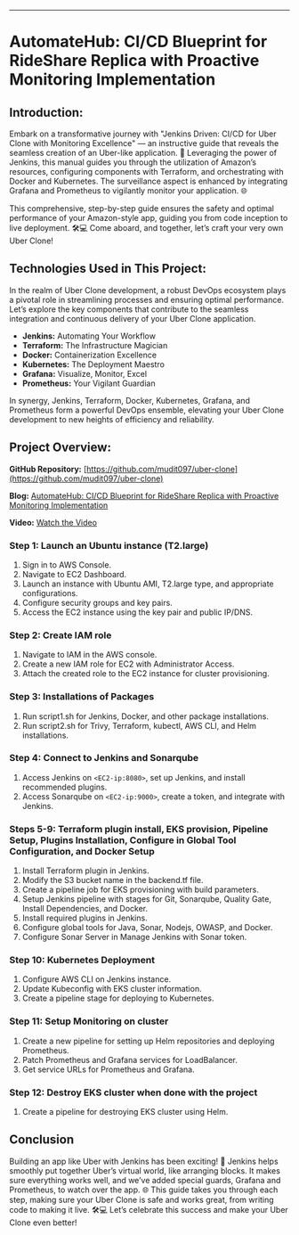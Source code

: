 
---

# AutomateHub: CI/CD Blueprint for RideShare Replica with Proactive Monitoring Implementation

## Introduction:
Embark on a transformative journey with "Jenkins Driven: CI/CD for Uber Clone with Monitoring Excellence" — an instructive guide that reveals the seamless creation of an Uber-like application. 🚀 Leveraging the power of Jenkins, this manual guides you through the utilization of Amazon’s resources, configuring components with Terraform, and orchestrating with Docker and Kubernetes. The surveillance aspect is enhanced by integrating Grafana and Prometheus to vigilantly monitor your application. 🌐

This comprehensive, step-by-step guide ensures the safety and optimal performance of your Amazon-style app, guiding you from code inception to live deployment. 🛠️💻 Come aboard, and together, let’s craft your very own Uber Clone!

## Technologies Used in This Project:
In the realm of Uber Clone development, a robust DevOps ecosystem plays a pivotal role in streamlining processes and ensuring optimal performance. Let’s explore the key components that contribute to the seamless integration and continuous delivery of your Uber Clone application.

- **Jenkins:** Automating Your Workflow
- **Terraform:** The Infrastructure Magician
- **Docker:** Containerization Excellence
- **Kubernetes:** The Deployment Maestro
- **Grafana:** Visualize, Monitor, Excel
- **Prometheus:** Your Vigilant Guardian

In synergy, Jenkins, Terraform, Docker, Kubernetes, Grafana, and Prometheus form a powerful DevOps ensemble, elevating your Uber Clone development to new heights of efficiency and reliability.

## Project Overview:
**GitHub Repository:** [https://github.com/mudit097/uber-clone](https://github.com/mudit097/uber-clone)

**Blog:** [AutomateHub: CI/CD Blueprint for RideShare Replica with Proactive Monitoring Implementation](https://muditmathur121.medium.com/automatehub-ci-cd-blueprint-for-rideshare-replica-with-proactive-monitoring-implementation-e4e97a3fa834)

**Video:** [Watch the Video](https://drive.google.com/file/d/1yRPmPAkL37_JgI9RiXdHj_Wq89JuHrL3/view?usp=sharing)

### Step 1: Launch an Ubuntu instance (T2.large)
1. Sign in to AWS Console.
2. Navigate to EC2 Dashboard.
3. Launch an instance with Ubuntu AMI, T2.large type, and appropriate configurations.
4. Configure security groups and key pairs.
5. Access the EC2 instance using the key pair and public IP/DNS.

### Step 2: Create IAM role
1. Navigate to IAM in the AWS console.
2. Create a new IAM role for EC2 with Administrator Access.
3. Attach the created role to the EC2 instance for cluster provisioning.

### Step 3: Installations of Packages
1. Run script1.sh for Jenkins, Docker, and other package installations.
2. Run script2.sh for Trivy, Terraform, kubectl, AWS CLI, and Helm installations.

### Step 4: Connect to Jenkins and Sonarqube
1. Access Jenkins on `<EC2-ip:8080>`, set up Jenkins, and install recommended plugins.
2. Access Sonarqube on `<EC2-ip:9000>`, create a token, and integrate with Jenkins.

### Steps 5-9: Terraform plugin install, EKS provision, Pipeline Setup, Plugins Installation, Configure in Global Tool Configuration, and Docker Setup
1. Install Terraform plugin in Jenkins.
2. Modify the S3 bucket name in the backend.tf file.
3. Create a pipeline job for EKS provisioning with build parameters.
4. Setup Jenkins pipeline with stages for Git, Sonarqube, Quality Gate, Install Dependencies, and Docker.
5. Install required plugins in Jenkins.
6. Configure global tools for Java, Sonar, Nodejs, OWASP, and Docker.
7. Configure Sonar Server in Manage Jenkins with Sonar token.

### Step 10: Kubernetes Deployment
1. Configure AWS CLI on Jenkins instance.
2. Update Kubeconfig with EKS cluster information.
3. Create a pipeline stage for deploying to Kubernetes.

### Step 11: Setup Monitoring on cluster
1. Create a new pipeline for setting up Helm repositories and deploying Prometheus.
2. Patch Prometheus and Grafana services for LoadBalancer.
3. Get service URLs for Prometheus and Grafana.

### Step 12: Destroy EKS cluster when done with the project
1. Create a pipeline for destroying EKS cluster using Helm.

## Conclusion
Building an app like Uber with Jenkins has been exciting! 🚀 Jenkins helps smoothly put together Uber’s virtual world, like arranging blocks. It makes sure everything works well, and we’ve added special guards, Grafana and Prometheus, to watch over the app. 🌐 This guide takes you through each step, making sure your Uber Clone is safe and works great, from writing code to making it live. 🛠️💻 Let’s celebrate this success and make your Uber Clone even better!
